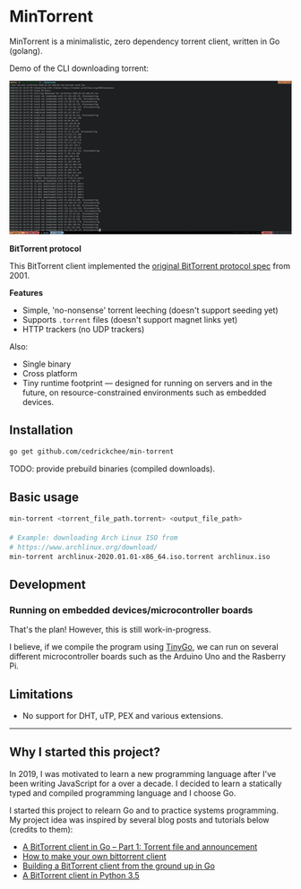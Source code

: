 # MinTorrent

MinTorrent is a minimalistic, zero dependency torrent client, written in Go (golang).

Demo of the CLI downloading torrent:

![Demo](./docs/examples/download-archlinux-demo.gif)

**BitTorrent protocol**

This BitTorrent client implemented the [original BitTorrent protocol spec](https://www.bittorrent.org/beps/bep_0003.html) from 2001.

**Features**

- Simple, 'no-nonsense' torrent leeching (doesn't support seeding yet)
- Supports `.torrent` files (doesn't support magnet links yet)
- HTTP trackers (no UDP trackers)

Also:
- Single binary
- Cross platform
- Tiny runtime footprint — designed for running on servers and in the future, on resource-constrained environments such as embedded devices.

## Installation

```sh
go get github.com/cedrickchee/min-torrent
```

TODO: provide prebuild binaries (compiled downloads).

## Basic usage

```sh
min-torrent <torrent_file_path.torrent> <output_file_path>

# Example: downloading Arch Linux ISO from
# https://www.archlinux.org/download/
min-torrent archlinux-2020.01.01-x86_64.iso.torrent archlinux.iso
```

## Development

### Running on embedded devices/microcontroller boards

That's the plan! However, this is still work-in-progress.

I believe, if we compile the program using [TinyGo](https://tinygo.org/), we can run on several different microcontroller boards such as the Arduino Uno and the Rasberry Pi.

## Limitations

- No support for DHT, uTP, PEX and various extensions.

---

## Why I started this project?

In 2019, I was motivated to learn a new programming language after I've been writing JavaScript for a over a decade. I decided to learn a statically typed and compiled programming language and I choose Go.

I started this project to relearn Go and to practice systems programming. My project idea was inspired by several blog posts and tutorials below (credits to them):

- [A BitTorrent client in Go – Part 1: Torrent file and announcement](https://halfbyte.io/a-bittorrent-client-in-go-part-1-torrent-file-and-announcement/)
- [How to make your own bittorrent client](https://allenkim67.github.io/programming/2016/05/04/how-to-make-your-own-bittorrent-client.html)
- [Building a BitTorrent client from the ground up in Go](https://blog.jse.li/posts/torrent/)
- [A BitTorrent client in Python 3.5](https://markuseliasson.se/article/bittorrent-in-python/)
